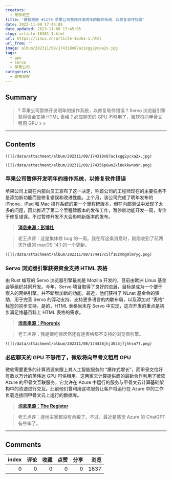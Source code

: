 ```yaml
---
creators:
  - 硬核老王
title: '硬核观察 #1179 苹果公司暂停开发明年的操作系统，以修复软件错误'
date: 2023-11-08 17:45:05
date_updated: 2023-11-08 17:45:05
slug: article-16361-1.html
url: https://linux.cn/article-16361-1.html
url_from: ''
image: album/202311/08/174319n87ac1xgg2ycxa2x.jpg
tags:
  - gpu
  - servo
  - 苹果公司
categories:
  - 硬核观察
---
```


## Summary

> ? 苹果公司暂停开发明年的操作系统，以修复软件错误
> ? Servo 浏览器引擎获得资金支持 HTML 表格
> ? 必应聊天的 GPU 不够用了，微软将向甲骨文租用 GPU
> » 
> »

***

<!-- more -->

## Contents

`![](/data/attachment/album/202311/08/174319n87ac1xgg2ycxa2x.jpg)`

`![](/data/attachment/album/202311/08/174356p6wn2kl8okkwno9n.png)`

### 苹果公司暂停开发明年的操作系统，以修复软件错误

苹果公司上周在内部向员工宣布了这一决定，称该公司的工程师现在的主要任务不是添加新功能而是修复错误和改进性能。上个月，该公司完成了明年发布的 iPhone、iPad 和 Mac 操作系统的第一个里程碑版本，但在内部测试中发现了太多的问题，因此推迟了第二个里程碑版本的发布工作，暂停新功能开发一周，专注于修复错误。不过暂停开发不大会影响新版本的发布。

> 
> **[消息来源：彭博社](https://www.bloomberg.com/news/articles/2023-11-07/apple-delays-work-on-ios-18-macos-15-watchos-11-due-to-problems-with-bugs)**
> 
> 
> 

> 
> 老王点评：这是集体修 bug 的一周。我在写这条消息时，刚刚收到了前两天升级的 macOS 14.1 的一个更新。
> 
> 
> 

`![](/data/attachment/album/202311/08/174417c5lf18zmmgmlmryg.png)`

### Servo 浏览器引擎获得资金支持 HTML 表格

由 Rust 编写的 Servo 浏览器引擎最初是 Mozilla 开发的，目前由欧洲 Linux 基金会等组织共同开发。今年，Servo 项目取得了良好的进展，目标是成为一个便于嵌入的网络引擎，并不断增加新的功能。最近，他们获得了 NLnet 基金会的资助，用于完善 Servo 的浮动支持、支持更多语言的内联布局，以及添加对 “表格” 标签的初步支持。是的，HTML 表格尚未在 Servo 中实现，这次开发的重点是初步满足维基百科上 HTML 表格的需求。

> 
> **[消息来源：Phoronix](https://www.phoronix.com/news/Servo-Grant-Funding-Table)**
> 
> 
> 

> 
> 老王点评：我是很吃惊居然还有连表格都不支持的浏览器引擎。
> 
> 
> 

`![](/data/attachment/album/202311/08/174438jhj3035jfjhhsn7f.png)`

### 必应聊天的 GPU 不够用了，微软将向甲骨文租用 GPU

微软需要更多的计算资源来跟上其人工智能服务的 “爆炸式增长”，而甲骨文恰好有数以万计的英伟达 GPU 可供租用。这两家云计算提供商的最新合作利用了微软 Azure 的甲骨文互联服务，它允许在 Azure 中运行的服务与甲骨文云计算基础架构中的资源进行交互。此前他们曾利用这项服务让客户将运行在 Azure 中的工作负载连接回甲骨文云上运行的数据库。

> 
> **[消息来源：The Register](https://www.theregister.com/2023/11/07/bing_gpu_oracle/)**
> 
> 
> 

> 
> 老王点评：连地主家都没有余粮了。不过，最近是感觉 Azure 的 ChatGPT 有些笨了。
> 
> 
>

***

## Comments


|   index |   评论 |   收藏 |   点赞 |   分享 |   浏览 |
|--------:|-------:|-------:|-------:|-------:|-------:|
|       0 |      0 |      0 |      0 |      0 |   1837 |
